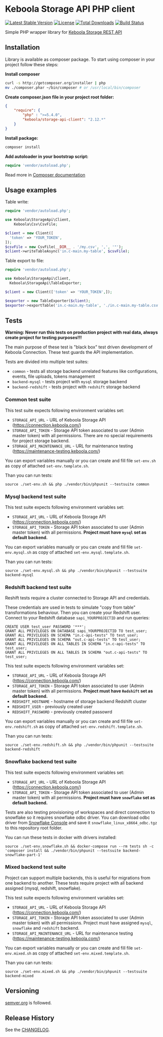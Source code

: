 # Keboola Storage API PHP client
[![Latest Stable Version](https://poser.pugx.org/keboola/storage-api-client/v/stable.svg)](https://packagist.org/packages/keboola/storage-api-client)
[![License](https://poser.pugx.org/keboola/storage-api-client/license.svg)](https://packagist.org/packages/keboola/storage-api-client)
[![Total Downloads](https://poser.pugx.org/keboola/storage-api-client/downloads.svg)](https://packagist.org/packages/keboola/storage-api-client)
[![Build Status](https://travis-ci.org/keboola/storage-api-php-client.svg?branch=master)](https://travis-ci.org/keboola/storage-api-php-client)

Simple PHP wrapper library for [Keboola Storage REST API](http://docs.keboola.apiary.io/)

## Installation

Library is available as composer package.
To start using composer in your project follow these steps:

**Install composer**
  
```bash
curl -s http://getcomposer.org/installer | php
mv ./composer.phar ~/bin/composer # or /usr/local/bin/composer
```

**Create composer.json file in your project root folder:**
```json
{
    "require": {
        "php" : ">=5.4.0",
        "keboola/storage-api-client": "2.12.*"
    }
}
```

**Install package:**

```bash
composer install
```

**Add autoloader in your bootstrap script:**

```php
require 'vendor/autoload.php';
```

Read more in [Composer documentation](http://getcomposer.org/doc/01-basic-usage.md)

## Usage examples

Table write:

```php
require 'vendor/autoload.php';

use Keboola\StorageApi\Client,
	Keboola\Csv\CsvFile;

$client = new Client([
  'token' => 'YOUR_TOKEN',
]);
$csvFile = new CsvFile(__DIR__ . '/my.csv', ',', '"');
$client->writeTableAsync('in.c-main.my-table', $csvFile);
```

Table export to file:

```php
require 'vendor/autoload.php';

use Keboola\StorageApi\Client,
  Keboola\StorageApi\TableExporter;

$client = new Client(['token' => 'YOUR_TOKEN',]);

$exporter = new TableExporter($client);
$exporter->exportTable('in.c-main.my-table', './in.c-main.my-table.csv', []);

```

## Tests

**Warning: Never run this tests on production project with real data, always create project for testing purposes!!!**

The main purpose of these test is "black box" test driven development of Keboola Connection. These test guards the API implementation.

Tests are divided into multiple test suites:

- `common` - tests all storage backend unrelated features like configurations, events, file uploads, tokens management
- `backend-mysql` - tests project with `mysql` storage backend
- `backend-redshift` - tests project with `redshift` storage backend

### Common test suite
This test suite expects following environment variables set:
 - `STORAGE_API_URL` - URL of Keboola Storage API (https://connection.keboola.com/)
 - `STORAGE_API_TOKEN` - Storage API token associated to user (Admin master token) with all permissions. There are no special requirements for project storage backend.
 - `STORAGE_API_MAINTENANCE_URL` - URL for maintenance testing (https://maintenance-testing.keboola.com/)


You can export variables manually or you can create and fill file `set-env.sh` as copy of attached `set-env.template.sh`.

Than  you can run tests:

`source ./set-env.sh && php ./vendor/bin/phpunit --testsuite common`

### Mysql backend test suite
This test suite expects following environment variables set:
- `STORAGE_API_URL` - URL of Keboola Storage API (https://connection.keboola.com/)
- `STORAGE_API_TOKEN` - Storage API token associated to user (Admin master token) with all permissions. **Project must have `mysql` set as default backend.**

You can export variables manually or you can create and fill file `set-env.mysql.sh` as copy of attached `set-env.mysql.template.sh`.

Than  you can run tests:

`source ./set-env.mysql.sh && php ./vendor/bin/phpunit --testsuite backend-mysql`

 
### Redshift backend test suite

Reshift tests require a cluster connected to Storage API and credentials.

These credentials are used in tests to simulate "copy from table" transformations behaviour.
Then you can create your Redshift user. Connect to your Redshift database `sapi_YOURPROJECTID` and run queries:

	CREATE USER test_user PASSWORD '***';
	GRANT ALL PRIVILEGES ON DATABASE sapi_YOURPROJECTID TO test_user;
	GRANT ALL PRIVILEGES ON SCHEMA "in.c-api-tests" TO test_user;
	GRANT ALL PRIVILEGES ON SCHEMA "out.c-api-tests" TO test_user;
	GRANT ALL PRIVILEGES ON ALL TABLES IN SCHEMA "in.c-api-tests" TO test_user;
	GRANT ALL PRIVILEGES ON ALL TABLES IN SCHEMA "out.c-api-tests" TO test_user;

This test suite expects following environment variables set:
- `STORAGE_API_URL` - URL of Keboola Storage API (https://connection.keboola.com/)
- `STORAGE_API_TOKEN` - Storage API token associated to user (Admin master token) with all permissions. **Project must have `Redshift` set as default backend.**
- `REDSHIFT_HOSTNAME`  - hostname of storage backend Redshift cluster
- `REDSHIFT_USER` - previously created user
- `REDSHIFT_PASSWORD` - previously created passowrd

You can export variables manually or you can create and fill file `set-env.redshift.sh`
as copy of attached `set-env.redshift.template.sh`.

Than  you can run tests:

`source ./set-env.redshift.sh && php ./vendor/bin/phpunit --testsuite backend-redshift`

### Snowflake backend test suite
This test suite expects following environment variables set:
- `STORAGE_API_URL` - URL of Keboola Storage API (https://connection.keboola.com/)
- `STORAGE_API_TOKEN` - Storage API token associated to user (Admin master token) with all permissions. **Project must have `snowflake` set as default backend.**



Tests are also testing provisioning of workspaces and direct connection to snowflake so it requires snowflake odbc driver.
You can download odbc driver from [Snowflake Console](https://keboola.snowflakecomputing.com) and save it `snowflake_linux_x8664_odbc.tgz` to this repository root folder.

You can run these tests in docker with drivers installed:

`source ./set-env.snowflake.sh && docker-compose run --rm tests sh -c 'composer install && ./vendor/bin/phpunit --testsuite backend-snowflake-part-1'`

### Mixed backend test suite
Project can support multiple backends, this is useful for migrations from one backend to another.
These tests require project with all backend assigned (mysql, redshift, snowflake).

This test suite expects following environment variables set:
 - `STORAGE_API_URL` - URL of Keboola Storage API (https://connection.keboola.com/)
 - `STORAGE_API_TOKEN` - Storage API token associated to user (Admin master token) with all permissions. Project must have assigned `mysql`, `snowflake` and `redshift` backend.
 - `STORAGE_API_MAINTENANCE_URL` - URL for maintenance testing (https://maintenance-testing.keboola.com/)


You can export variables manually or you can create and fill file `set-env.mixed.sh` as copy of attached `set-env.mixed.template.sh`.

Than  you can run tests:

`source ./set-env.mixed.sh && php ./vendor/bin/phpunit --testsuite backend-mixed`



## Versioning
[semver.org](http://semver.org/) is followed.

## Release History
See the [CHANGELOG](CHANGELOG.md).

